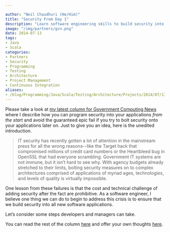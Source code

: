 ```yaml
---

author: "Neil Chaudhuri (He/Him)"
title: "Security From Day 1"
description: "Learn software engineering skills to build security into your applications from the start."  
image: "/img/partners/gcn.png" 
date: 2014-07-13
tags:
- Java
- Scala
categories: 
- Partners
- Security
- Programming
- Testing
- Architecture
- Project Management
- Continuous Integration
aliases:
- /blog/Programming/Java/Scala/Testing/Architecture/Projects/2014/07/13/security-from-day-1
---
```


Please take a look at [my latest column for Government Computing News](http://gcn.com/articles/2014/07/10/6-steps-software-security.aspx)
where I describe how you can program security into your applications *from the start* and avoid the guaranteed epic fail if you 
try to bolt security onto your applications later on. Just to give you an idea, here is the unedited introduction.

> IT security has recently gotten a lot of attention in the mainstream press for all the wrong reasons--like the Target hack that compromised millions of credit card numbers or the Heartbleed bug in OpenSSL that had everyone scrambling. Government IT systems are not immune, but it isn’t hard to see why. With agency budgets already stretched to their limits, bolting security measures on to complex architectures comprised of applications of myriad ages, technologies, and levels of quality is virtually impossible. 


One lesson from these failures is that the cost and technical challenge of adding security after the fact are prohibitive. As a software engineer, I believe one thing we can do to begin to address this crisis is to ensure that we build security into all new software applications. 


Let’s consider some steps developers and managers can take.


You can read the rest of the column [here](http://gcn.com/articles/2014/07/10/6-steps-software-security.aspx) 
and offer your own thoughts [here](/contact).
